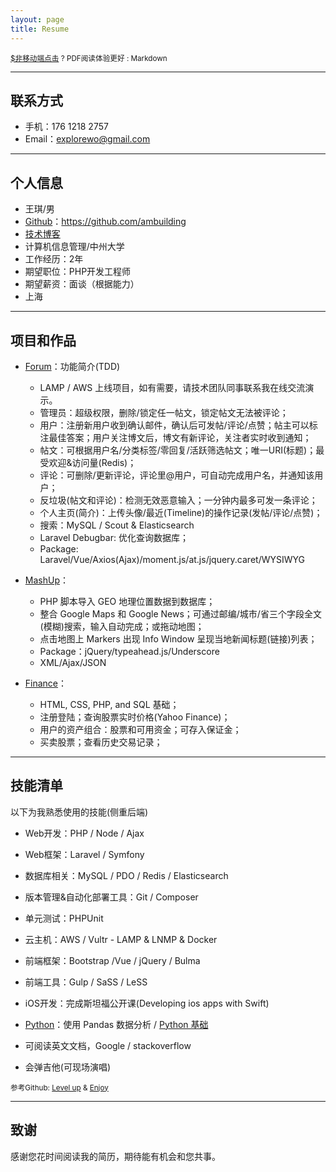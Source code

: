 ```yaml
---
layout: page
title: Resume
---
```


<small>[$非移动端点击](https://github.com/ambuilding/Enjoy/blob/master/resume.pdf) ? PDF阅读体验更好 : Markdown</small>

---

## 联系方式

- 手机：176 1218 2757
- Email：explorewo@gmail.com

---

## 个人信息

 - 王琪/男
 - [Github](https://github.com/ambuilding)：https://github.com/ambuilding
 - [技术博客](https://ambuilding.github.io/life/)
 - 计算机信息管理/中州大学
 - 工作经历：2年
 - 期望职位：PHP开发工程师
 - 期望薪资：面谈（根据能力）
 - 上海

---

## 项目和作品

 - [Forum](https://github.com/ambuilding/Forum)：功能简介(TDD)
   - LAMP / AWS 上线项目，如有需要，请技术团队同事联系我在线交流演示。
   - 管理员：超级权限，删除/锁定任一帖文，锁定帖文无法被评论；
   - 用户：注册新用户收到确认邮件，确认后可发帖/评论/点赞；帖主可以标注最佳答案；用户关注博文后，博文有新评论，关注者实时收到通知；
   - 帖文：可根据用户名/分类标签/零回复/活跃筛选帖文；唯一URI(标题)；最受欢迎&访问量(Redis)；
   - 评论：可删除/更新评论，评论里@用户，可自动完成用户名，并通知该用户；
   - 反垃圾(帖文和评论)：检测无效恶意输入；一分钟内最多可发一条评论；
   - 个人主页(简介)：上传头像/最近(Timeline)的操作记录(发帖/评论/点赞)；
   - 搜索：MySQL / Scout & Elasticsearch
   - Laravel Debugbar: 优化查询数据库；
   - Package: Laravel/Vue/Axios(Ajax)/moment.js/at.js/jquery.caret/WYSIWYG

 - [MashUp](https://github.com/ambuilding/Mashup)：
   - PHP 脚本导入 GEO 地理位置数据到数据库；
   - 整合 Google Maps 和 Google News；可通过邮编/城市/省三个字段全文(模糊)搜索，输入自动完成；或拖动地图；
   - 点击地图上 Markers 出现 Info Window 呈现当地新闻标题(链接)列表；
   - Package：jQuery/typeahead.js/Underscore
   - XML/Ajax/JSON

 - [Finance](https://github.com/ambuilding/CS50-Finance)：
   - HTML, CSS, PHP, and SQL 基础；
   - 注册登陆；查询股票实时价格(Yahoo Finance)；
   - 用户的资产组合：股票和可用资金；可存入保证金；
   - 买卖股票；查看历史交易记录；

---

## 技能清单

以下为我熟悉使用的技能(侧重后端)

- Web开发：PHP / Node / Ajax
- Web框架：Laravel / Symfony
- 数据库相关：MySQL / PDO / Redis / Elasticsearch
- 版本管理&自动化部署工具：Git / Composer
- 单元测试：PHPUnit
- 云主机：AWS / Vultr - LAMP & LNMP & Docker

- 前端框架：Bootstrap /Vue / jQuery / Bulma
- 前端工具：Gulp / SaSS / LeSS
- iOS开发：完成斯坦福公开课(Developing ios apps with Swift)
- [Python](https://github.com/ambuilding/PythonPandas)：使用 Pandas 数据分析 / [Python 基础](https://github.com/ambuilding/mitPython)
- 可阅读英文文档，Google / stackoverflow
- 会弹吉他(可现场演唱)

<small>参考Github: [Level up](https://github.com/ambuilding/LevelUp) & [Enjoy](https://github.com/ambuilding/Enjoy)</small>

---

## 致谢

感谢您花时间阅读我的简历，期待能有机会和您共事。
